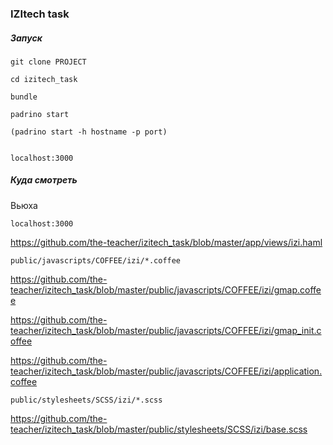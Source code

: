 ### IZItech task

##### Запуск

```
git clone PROJECT

cd izitech_task

bundle

padrino start

(padrino start -h hostname -p port)
 

localhost:3000
```

##### Куда смотреть

Вьюха

```
localhost:3000
```

https://github.com/the-teacher/izitech_task/blob/master/app/views/izi.haml


```
public/javascripts/COFFEE/izi/*.coffee
```

https://github.com/the-teacher/izitech_task/blob/master/public/javascripts/COFFEE/izi/gmap.coffee

https://github.com/the-teacher/izitech_task/blob/master/public/javascripts/COFFEE/izi/gmap_init.coffee

https://github.com/the-teacher/izitech_task/blob/master/public/javascripts/COFFEE/izi/application.coffee

```
public/stylesheets/SCSS/izi/*.scss
```

https://github.com/the-teacher/izitech_task/blob/master/public/stylesheets/SCSS/izi/base.scss
